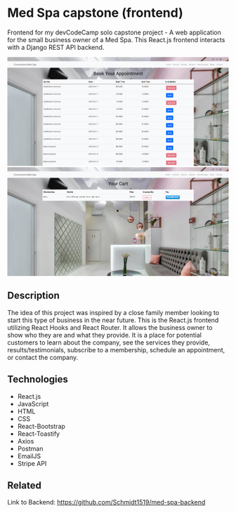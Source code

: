# Med Spa capstone (frontend)
Frontend for my devCodeCamp solo capstone project - A web application for the small business owner of a Med Spa. This React.js frontend interacts with a Django REST API backend.

![Image of Med Spa](https://github.com/Schmidt1519/med-spa-frontend/blob/main/medspa-ss-bookappt.jpg)
![Image of Med Spa](https://github.com/Schmidt1519/med-spa-frontend/blob/main/medspa-ss-cart.jpg)

## Description
The idea of this project was inspired by a close family member looking to start this type of business in the near future. This is the React.js frontend utilizing React Hooks and React Router. It allows the business owner to show who they are and what they provide. It is a place for potential customers to learn about the company, see the services they provide, results/testimonials, subscribe to a membership, schedule an appointment, or contact the company.

## Technologies
* React.js
* JavaScript
* HTML
* CSS
* React-Bootstrap
* React-Toastify
* Axios
* Postman
* EmailJS
* Stripe API

## Related
Link to Backend: https://github.com/Schmidt1519/med-spa-backend

